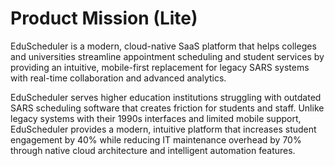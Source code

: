 # Product Mission (Lite)

EduScheduler is a modern, cloud-native SaaS platform that helps colleges and universities streamline appointment scheduling and student services by providing an intuitive, mobile-first replacement for legacy SARS systems with real-time collaboration and advanced analytics.

EduScheduler serves higher education institutions struggling with outdated SARS scheduling software that creates friction for students and staff. Unlike legacy systems with their 1990s interfaces and limited mobile support, EduScheduler provides a modern, intuitive platform that increases student engagement by 40% while reducing IT maintenance overhead by 70% through native cloud architecture and intelligent automation features.
